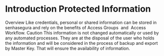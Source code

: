 # Introduction Protected Information 

Overview
Like credentials, personal or shared information can be stored in senhasegura and rely on the benefits of 
Access Groups 
and
 Access Workflow.
Caution
This information is not changed automatically or used by any automated processes. They are at the disposal of the user who holds the information and will be considered in the process of backup and export by Master Key. That will ensure the availability of information.